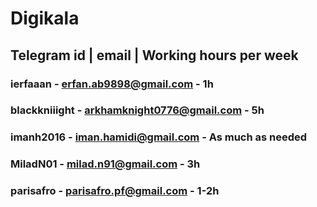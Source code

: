 # Digikala
## Telegram id | email | Working hours per week
### ierfaaan - erfan.ab9898@gmail.com - 1h
### blackkniiight - arkhamknight0776@gmail.com - 5h
### imanh2016 - iman.hamidi@gmail.com - As much as needed
### MiladN01 - milad.n91@gmail.com - 3h
### parisafro - parisafro.pf@gmail.com - 1-2h

